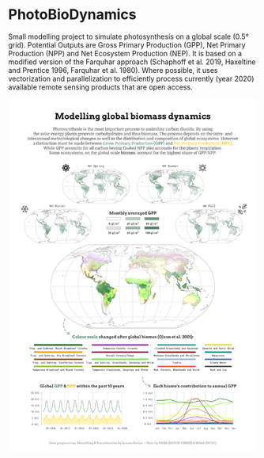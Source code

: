 # PhotoBioDynamics
Small modelling project to simulate photosynthesis on a global scale (0.5° grid). Potential Outputs are Gross Primary Production (GPP), Net Primary Production (NPP) and Net Ecosystem Production (NEP). It is based on a modified version of the Farquhar approach (Schaphoff et al. 2019, Haxeltine and Prentice 1996, Farquhar et al. 1980). Where possible, it uses vectorization and parallelization to efficiently process currently (year 2020) available remote sensing products that are open access.

![./PhotoBioDynamics.png](https://github.com/jnnsbrr/PhotoBioDynamics/blob/main/PhotoBioDynamics.png)
